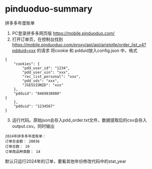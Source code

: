 # pinduoduo-summary
拼多多年度账单


1. PC登录拼多多网页版 https://mobile.pinduoduo.com/
2. 打开订单页，在控制台找到 https://mobile.pinduoduo.com/proxy/api/api/aristotle/order_list_v4?pdduid=xxx 的请求
将cookie 和 pdduid放入config.json 中，格式
```
{
    "cookies": {
        "pdd_user_id": "1234",
        "pdd_user_uin": "xxx",
        "rec_list_personal": "xxx",
        "pdd_vds": "xxx",
        "JSESSIONID": "xxx"
    },
    "pdduid": "8469838080"
}
    },
    "pdduid": "1234567"
}
```
3. 运行代码。原始json会存入pdd_order.txt文件，数据提取后的csv会存入output.csv。同时输出
```
2024年拼多多年度账单：
订单总金额： 20036
订单总数： 10
订单商品种类数： 14
```

默认只运行2024年的订单，要看其他年份修改代码中的stat_year
